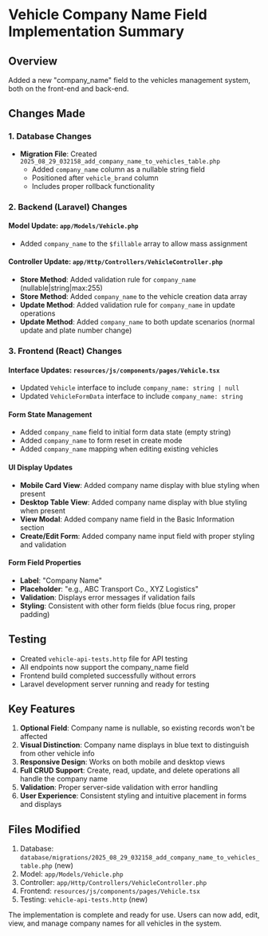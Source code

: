 # Vehicle Company Name Field Implementation Summary

## Overview
Added a new "company_name" field to the vehicles management system, both on the front-end and back-end.

## Changes Made

### 1. Database Changes
- **Migration File**: Created `2025_08_29_032158_add_company_name_to_vehicles_table.php`
  - Added `company_name` column as a nullable string field
  - Positioned after `vehicle_brand` column
  - Includes proper rollback functionality

### 2. Backend (Laravel) Changes

#### Model Update: `app/Models/Vehicle.php`
- Added `company_name` to the `$fillable` array to allow mass assignment

#### Controller Update: `app/Http/Controllers/VehicleController.php`
- **Store Method**: Added validation rule for `company_name` (nullable|string|max:255)
- **Store Method**: Added `company_name` to the vehicle creation data array
- **Update Method**: Added validation rule for `company_name` in update operations
- **Update Method**: Added `company_name` to both update scenarios (normal update and plate number change)

### 3. Frontend (React) Changes

#### Interface Updates: `resources/js/components/pages/Vehicle.tsx`
- Updated `Vehicle` interface to include `company_name: string | null`
- Updated `VehicleFormData` interface to include `company_name: string`

#### Form State Management
- Added `company_name` field to initial form data state (empty string)
- Added `company_name` to form reset in create mode
- Added `company_name` mapping when editing existing vehicles

#### UI Display Updates
- **Mobile Card View**: Added company name display with blue styling when present
- **Desktop Table View**: Added company name display with blue styling when present  
- **View Modal**: Added company name field in the Basic Information section
- **Create/Edit Form**: Added company name input field with proper styling and validation

#### Form Field Properties
- **Label**: "Company Name"
- **Placeholder**: "e.g., ABC Transport Co., XYZ Logistics"
- **Validation**: Displays error messages if validation fails
- **Styling**: Consistent with other form fields (blue focus ring, proper padding)

## Testing
- Created `vehicle-api-tests.http` file for API testing
- All endpoints now support the company_name field
- Frontend build completed successfully without errors
- Laravel development server running and ready for testing

## Key Features
1. **Optional Field**: Company name is nullable, so existing records won't be affected
2. **Visual Distinction**: Company name displays in blue text to distinguish from other vehicle info
3. **Responsive Design**: Works on both mobile and desktop views
4. **Full CRUD Support**: Create, read, update, and delete operations all handle the company name
5. **Validation**: Proper server-side validation with error handling
6. **User Experience**: Consistent styling and intuitive placement in forms and displays

## Files Modified
1. Database: `database/migrations/2025_08_29_032158_add_company_name_to_vehicles_table.php` (new)
2. Model: `app/Models/Vehicle.php`
3. Controller: `app/Http/Controllers/VehicleController.php`
4. Frontend: `resources/js/components/pages/Vehicle.tsx`
5. Testing: `vehicle-api-tests.http` (new)

The implementation is complete and ready for use. Users can now add, edit, view, and manage company names for all vehicles in the system.
